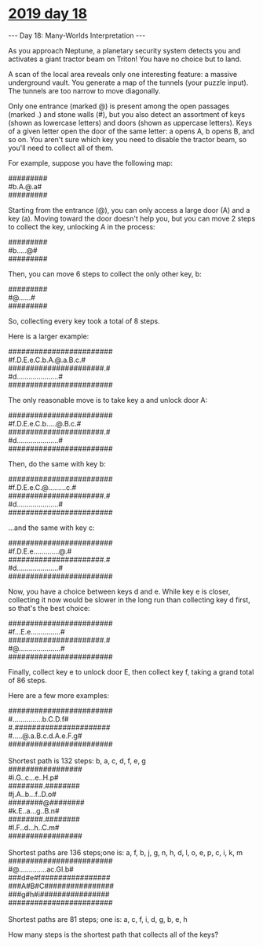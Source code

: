 # [2019 day 18](https://adventofcode.com/2019/day/18)

--- Day 18: Many-Worlds Interpretation ---

As you approach Neptune, a planetary security system detects you and activates a giant tractor beam on Triton!  You have no choice but to land.

A scan of the local area reveals only one interesting feature: a massive underground vault.  You generate a map of the tunnels (your puzzle input).  The tunnels are too narrow to move diagonally.

Only one entrance (marked @) is present among the open passages (marked .) and stone walls (#), but you also detect an assortment of keys (shown as lowercase letters) and doors (shown as uppercase letters). Keys of a given letter open the door of the same letter: a opens A, b opens B, and so on.  You aren't sure which key you need to disable the tractor beam, so you'll need to collect all of them.

For example, suppose you have the following map:

#########\
#b.A.@.a#\
#########

Starting from the entrance (@), you can only access a large door (A) and a key (a). Moving toward the door doesn't help you, but you can move 2 steps to collect the key, unlocking A in the process:

#########\
#b.....@#\
#########

Then, you can move 6 steps to collect the only other key, b:

#########\
#@......#\
#########

So, collecting every key took a total of 8 steps.

Here is a larger example:

########################\
#f.D.E.e.C.b.A.@.a.B.c.#\
######################.#\
#d.....................#\
########################

The only reasonable move is to take key a and unlock door A:

########################\
#f.D.E.e.C.b.....@.B.c.#\
######################.#\
#d.....................#\
########################

Then, do the same with key b:

########################\
#f.D.E.e.C.@.........c.#\
######################.#\
#d.....................#\
########################

...and the same with key c:

########################\
#f.D.E.e.............@.#\
######################.#\
#d.....................#\
########################

Now, you have a choice between keys d and e.  While key e is closer, collecting it now would be slower in the long run than collecting key d first, so that's the best choice:

########################\
#f...E.e...............#\
######################.#\
#@.....................#\
########################

Finally, collect key e to unlock door E, then collect key f, taking a grand total of 86 steps.

Here are a few more examples:

########################\
#...............b.C.D.f#\
#.######################\
#.....@.a.B.c.d.A.e.F.g#\
########################\
\
Shortest path is 132 steps: b, a, c, d, f, e, g\
#################\
#i.G..c...e..H.p#\
########.########\
#j.A..b...f..D.o#\
########@########\
#k.E..a...g..B.n#\
########.########\
#l.F..d...h..C.m#\
#################\
\
Shortest paths are 136 steps;one is: a, f, b, j, g, n, h, d, l, o, e, p, c, i, k, m\
########################\
#@..............ac.GI.b#\
###d#e#f################\
###A#B#C################\
###g#h#i################\
########################\
\
Shortest paths are 81 steps; one is: a, c, f, i, d, g, b, e, h

How many steps is the shortest path that collects all of the keys?